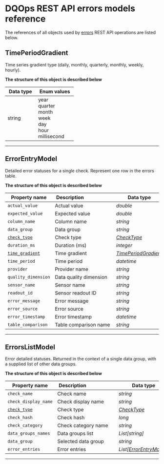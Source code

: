 # DQOps REST API errors models reference
The references of all objects used by [errors](../operations/errors.md) REST API operations are listed below.


## TimePeriodGradient
Time series gradient type (daily, monthly, quarterly, monthly, weekly, hourly).


**The structure of this object is described below**


|&nbsp;Data&nbsp;type&nbsp;|&nbsp;Enum&nbsp;values&nbsp;|
|-----------|-------------|
|string|year<br/>quarter<br/>month<br/>week<br/>day<br/>hour<br/>millisecond<br/>|

___

## ErrorEntryModel
Detailed error statuses for a single check. Represent one row in the errors table.


**The structure of this object is described below**


|&nbsp;Property&nbsp;name&nbsp;|&nbsp;Description&nbsp;&nbsp;&nbsp;&nbsp;&nbsp;&nbsp;&nbsp;&nbsp;&nbsp;&nbsp;&nbsp;&nbsp;&nbsp;&nbsp;&nbsp;&nbsp;&nbsp;&nbsp;&nbsp;&nbsp;&nbsp;|&nbsp;Data&nbsp;type&nbsp;|
|---------------|---------------------------------|-----------|
|<span class="no-wrap-code">`actual_value`</span>|Actual value|*double*|
|<span class="no-wrap-code">`expected_value`</span>|Expected value|*double*|
|<span class="no-wrap-code">`column_name`</span>|Column name|*string*|
|<span class="no-wrap-code">`data_group`</span>|Data group|*string*|
|<span class="no-wrap-code">[`check_type`](./table_comparisons.md#checktype)</span>|Check type|*[CheckType](./table_comparisons.md#checktype)*|
|<span class="no-wrap-code">`duration_ms`</span>|Duration (ms)|*integer*|
|<span class="no-wrap-code">[`time_gradient`](#timeperiodgradient)</span>|Time gradient|*[TimePeriodGradient](#timeperiodgradient)*|
|<span class="no-wrap-code">`time_period`</span>|Time period|*datetime*|
|<span class="no-wrap-code">`provider`</span>|Provider name|*string*|
|<span class="no-wrap-code">`quality_dimension`</span>|Data quality dimension|*string*|
|<span class="no-wrap-code">`sensor_name`</span>|Sensor name|*string*|
|<span class="no-wrap-code">`readout_id`</span>|Sensor readout ID|*string*|
|<span class="no-wrap-code">`error_message`</span>|Error message|*string*|
|<span class="no-wrap-code">`error_source`</span>|Error source|*string*|
|<span class="no-wrap-code">`error_timestamp`</span>|Error timestamp|*datetime*|
|<span class="no-wrap-code">`table_comparison`</span>|Table comparison name|*string*|


___

## ErrorsListModel
Error detailed statuses. Returned in the context of a single data group, with a supplied list of other data groups.


**The structure of this object is described below**


|&nbsp;Property&nbsp;name&nbsp;|&nbsp;Description&nbsp;&nbsp;&nbsp;&nbsp;&nbsp;&nbsp;&nbsp;&nbsp;&nbsp;&nbsp;&nbsp;&nbsp;&nbsp;&nbsp;&nbsp;&nbsp;&nbsp;&nbsp;&nbsp;&nbsp;&nbsp;|&nbsp;Data&nbsp;type&nbsp;|
|---------------|---------------------------------|-----------|
|<span class="no-wrap-code">`check_name`</span>|Check name|*string*|
|<span class="no-wrap-code">`check_display_name`</span>|Check display name|*string*|
|<span class="no-wrap-code">[`check_type`](./table_comparisons.md#checktype)</span>|Check type|*[CheckType](./table_comparisons.md#checktype)*|
|<span class="no-wrap-code">`check_hash`</span>|Check hash|*long*|
|<span class="no-wrap-code">`check_category`</span>|Check category name|*string*|
|<span class="no-wrap-code">`data_groups_names`</span>|Data groups list|*List[string]*|
|<span class="no-wrap-code">`data_group`</span>|Selected data group|*string*|
|<span class="no-wrap-code">`error_entries`</span>|Error entries|*List[[ErrorEntryModel](#errorentrymodel)]*|


___

